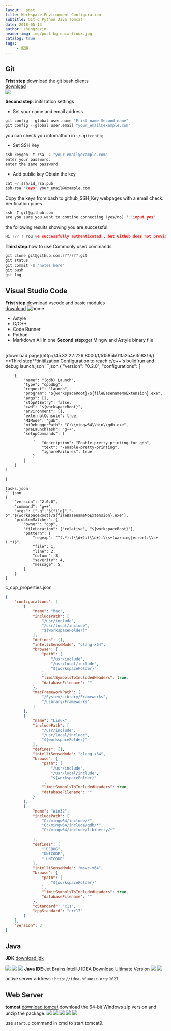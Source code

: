 ```yaml
---
layout:  post
title: Workspace Environment Configuration
subtitle: Git C Python Java Tomcat
date: 2018-05-13
author: zhangzexin
header-img: img/post-bg-unix-linux.jpg
catalog: true
tags:
     - 配置
---
```

## Git
**Frist step**:download the git bash clients
<br>
[download](https://git-scm.com/downloads)
<br>
![](http://olx1ji9hn.bkt.clouddn.com/image/gwindows_logo.png)

**Second step**: initilzation settings

- Set your name and email address
```c
git config --global user.name "Frist name Second name"
git config --global user.email "your_email@example.com"
``` 
you can check you infomathon in `~/.gitconfig`
<br>
- Set SSH Key
```c
ssh-keygen -t rsa -C "your_email@example.com"
enter your password:
enter the same password:
```
- Add public key
Obtain the key
```c
cat ~/.ssh/id_rsa.pub
ssh-rsa 'keys' your_email@example.com
```
Copy the keys from bash to github_SSH_Key webpages with a email check.
</br>
Verification pipes
```c
ssh -T git@github.com
are you sure you want to contine connecting (yes/no) ? 'input yes'
```
the following results showing you are successful.
```c
Hi ??? ! You've successfully authenticated , but Github does not provide shell access.
```
**Third step**:how to use
Commonly used commands
```c
git clone git@github.com:???/???.git
git status 
git commit -m "notes here"
git push
git log
```

## Visual Studio Code
**Frist step**:download vscode and basic modules
</br>
[download](https://code.visualstudio.com/)
![home](https://cloud.githubusercontent.com/assets/11839736/16642200/6624dde0-43bd-11e6-8595-c81885ba0dc2.png)
- Astyle
- C/C++
- Code Runner 
- Python
- Markdown All in one
**Second step**:get Mingw and Astyle binary file
<br>
[download page](http://45.32.22.226:8000/f/51585b01fa2b4e3c8316/)
**Third step**:initilzation Configuration to reach c/c++'s bulid`run and debug
launch.json
```json
{  
    "version": "0.2.0",  
    "configurations": [  

        {  
            "name": "(gdb) Launch", 
            "type": "cppdbg",       
            "request": "launch",   
            "program": "${workspaceRoot}/${fileBasenameNoExtension}.exe",
            "args": [],             
            "stopAtEntry": false,     
            "cwd": "${workspaceRoot}",
            "environment": [],  
            "externalConsole": true, 
            "MIMode": "gdb",  
            "miDebuggerPath": "C:\\mingw64\\bin\\gdb.exe", 
            "preLaunchTask": "g++",  
            "setupCommands": [  
                {   
					"description": "Enable pretty-printing for gdb",  
                    "text": "-enable-pretty-printing",  
                    "ignoreFailures": true  
                }  
            ]  
        }  
    ]  
}
```
tasks.json
```json
{  
    "version": "2.0.0",  
    "command": "g++",  
    "args": ["-g","${file}","-o","${workspaceRoot}/${fileBasenameNoExtension}.exe"],   
    "problemMatcher": {  
        "owner": "cpp",  
        "fileLocation": ["relative", "${workspaceRoot}"],  
        "pattern": {  
            "regexp": "^(.*):(\\d+):(\\d+):\\s+(warning|error):\\s+(.*)$",  
            "file": 1,  
            "line": 2,  
            "column": 3,  
            "severity": 4,  
            "message": 5  
        }  
    }  
}  
```
c_cpp_properties.json
```json
{
    "configurations": [
        {
            "name": "Mac",
            "includePath": [
                "/usr/include",
                "/usr/local/include",
                "${workspaceFolder}"
            ],
            "defines": [],
            "intelliSenseMode": "clang-x64",
            "browse": {
                "path": [
                    "/usr/include",
                    "/usr/local/include",
                    "${workspaceFolder}"
                ],
                "limitSymbolsToIncludedHeaders": true,
                "databaseFilename": ""
            },
            "macFrameworkPath": [
                "/System/Library/Frameworks",
                "/Library/Frameworks"
            ]
        },
        {
            "name": "Linux",
            "includePath": [
                "/usr/include",
                "/usr/local/include",
                "${workspaceFolder}"
            ],
            "defines": [],
            "intelliSenseMode": "clang-x64",
            "browse": {
                "path": [
                    "/usr/include",
                    "/usr/local/include",
                    "${workspaceFolder}"
                ],
                "limitSymbolsToIncludedHeaders": true,
                "databaseFilename": ""
            }
        },
        {
            "name": "Win32",
            "includePath": [
                "C:/mingw64/include/*",
                "C:/mingw64/include/gdb/*",
                "C:/mingw64/include/libiberty/*"
                
            ],
            "defines": [
                "_DEBUG",
                "UNICODE",
                "_UNICODE"
            ],
            "intelliSenseMode": "msvc-x64",
            "browse": {
                "path": [
                    "${workspaceFolder}"
                ],
                "limitSymbolsToIncludedHeaders": true,
                "databaseFilename": ""
            },
            "cStandard": "c11",
            "cppStandard": "c++17"
        }
    ],
    "version": 3
}
```

## Java
**JDK**
[download jdk](http://www.oracle.com/technetwork/java/javase/downloads/jdk8-downloads-2133151.html)

![](https://upload-images.jianshu.io/upload_images/3392938-35743017ea776e26.png?imageMogr2/auto-orient/strip%7CimageView2/2/w/420)
![](https://upload-images.jianshu.io/upload_images/3392938-a4cfff7b3af5e8d4.png?imageMogr2/auto-orient/strip%7CimageView2/2/w/394)
![](https://upload-images.jianshu.io/upload_images/3392938-06c1ddbbfa681e47.png?imageMogr2/auto-orient/strip%7CimageView2/2/w/394)
**Java IDE**:Jet Brains IntelliJ IDEA
[Download Ultimate Version](https://www.jetbrains.com/idea/download/#section=windows)
![](https://www.jetbrains.com/idea/img/screenshots/idea_overview_5_1.png)
![](https://www.jetbrains.com/idea/img/screenshots/idea_overview_6_1.png)

active server address : `http://idea.hfuuosc.org:1027`

## Web Server
**tomcat**
[download tomcat](https://tomcat.apache.org/download-90.cgi)
download the 64-bit Windows zip version and unzip the package.
![](https://upload-images.jianshu.io/upload_images/3392938-6ac3c41092bf25eb.png?imageMogr2/auto-orient/strip%7CimageView2/2/w/357)
![](https://upload-images.jianshu.io/upload_images/3392938-f1032d572a10d4c9.png?imageMogr2/auto-orient/strip%7CimageView2/2/w/357)
![](https://upload-images.jianshu.io/upload_images/3392938-4fe9104f548f5af9.png?imageMogr2/auto-orient/strip%7CimageView2/2/w/357)
![](https://upload-images.jianshu.io/upload_images/3392938-ab598a8e53d56f4e.png?imageMogr2/auto-orient/strip%7CimageView2/2/w/394)
![](https://upload-images.jianshu.io/upload_images/3392938-ddd2e337ff1fa1a3.jpg?imageMogr2/auto-orient/strip%7CimageView2/2/w/671)

use `startup` command in cmd to start tomcat9.

